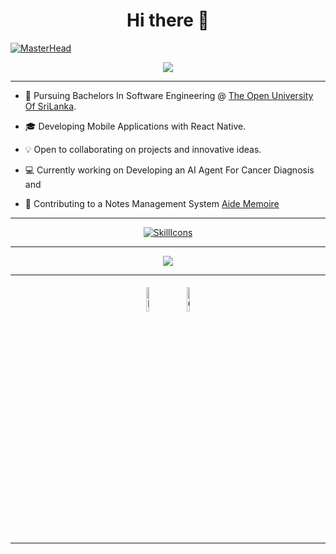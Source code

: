 <h1 align="center"> Hi there 👋 </h1>


<p align="center">
    
 


[![MasterHead](https://visme.co/blog/wp-content/uploads/2019/10/animated-presentation-software-header.gif)]()



<p align="center">

<a href="https://github.com/ZeenathZahra">
    <img src="https://github-stats-alpha.vercel.app/api?username=ZeenathZahra&cc=22272e&tc=37BCF6&ic=fff&bc=0000">
</a>
<hr>
</p>
</p>

* 📖 Pursuing Bachelors In Software Engineering @ [The Open University Of SriLanka](https://ou.ac.lk/). 

* 🎓 Developing Mobile Applications with React Native.

* 💡 Open to collaborating on projects and innovative ideas. 

* 💻 Currently working on Developing an AI Agent For Cancer Diagnosis and

* 📝 Contributing to a Notes Management System [Aide Memoire](https://digital-garden-site.vercel.app/)
<hr>
<div align="center">
 
 


  [![SkillIcons](https://skillicons.dev/icons?i=ts,html,css,javascript,androidstudio,dart,flutter,vscode,visualstudio,java,c,py,markdown,vercel,react,nodejs,firebase,postman,git,github,githubactions,mysql,tailwind,django,vue,figma,ruby,php,dart,flutter)](https://skillicons.dev)<br/>

</div>
<hr>
<div align="center">
<a href="https://zeenathzahra.github.io/">
    <img src="https://img.shields.io/badge/Website-red?style=flat-square">
</a>

</div>
<hr>

<div align="center">

<a href="https://www.linkedin.com/in/zeenath-zahra/"><img alt="linkedin" width="10%" style="padding:5px" src="https://img.icons8.com/clouds/100/000000/linkedin.png"/></a>
<a href="https://zeenathzahra17@gmail.com" ><img alt=Gmail  width="10%" style="padding:5px" src="https://img.icons8.com/clouds/100/000000/apple-mail.png"/></a> 
</div>  
<hr>






